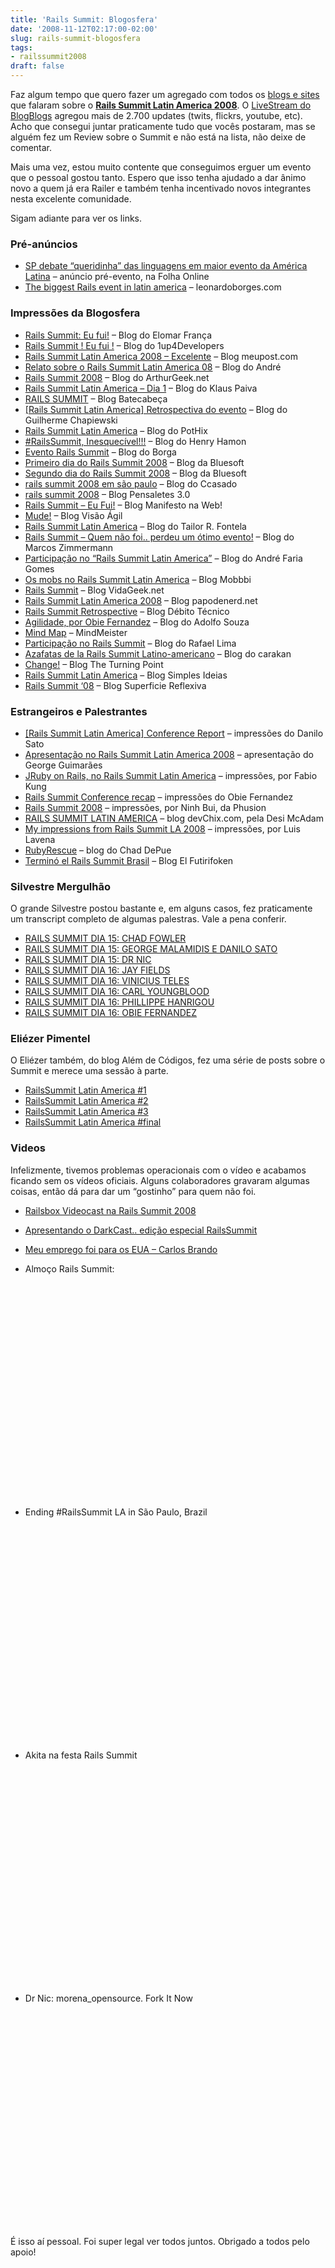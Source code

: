 ```yaml
---
title: 'Rails Summit: Blogosfera'
date: '2008-11-12T02:17:00-02:00'
slug: rails-summit-blogosfera
tags:
- railssummit2008
draft: false
---
```


Faz algum tempo que quero fazer um agregado com todos os [blogs e sites](http://rubyurl.com/Ctmf) que falaram sobre o [**Rails Summit Latin America 2008**](http://www.akitaonrails.com/2008/10/20/rails-summit-sucesso-comunidade). O [LiveStream do BlogBlogs](http://blogblogs.com.br/livestream/name/railssummit) agregou mais de 2.700 updates (twits, flickrs, youtube, etc). Acho que consegui juntar praticamente tudo que vocês postaram, mas se alguém fez um Review sobre o Summit e não está na lista, não deixe de comentar.

Mais uma vez, estou muito contente que conseguimos erguer um evento que o pessoal gostou tanto. Espero que isso tenha ajudado a dar ânimo novo a quem já era Railer e também tenha incentivado novos integrantes nesta excelente comunidade.

Sigam adiante para ver os links.


### Pré-anúncios

- [SP debate “queridinha” das linguagens em maior evento da América Latina](http://www1.folha.uol.com.br/folha/informatica/ult124u445087.shtml) – anúncio pré-evento, na Folha Online
- [The biggest Rails event in latin america](http://www.leonardoborges.com/writings/2008/08/04/the-biggest-rails-event-in-latin-america/) – leonardoborges.com

### Impressões da Blogosfera

- [Rails Summit: Eu fui!](http://maisweb.org/blogdoelomar/2008/10/rails-summit-eu-fui/) – Blog do Elomar França
- [Rails Summit ! Eu fui !](http://1up4dev.org/2008/10/rails-summit-eu-fui/) – Blog do 1up4Developers
- [Rails Summit Latin America 2008 – Excelente](http://www.meupost.com/2008/10/17/rails-summit-latin-america-2008-excelente/) – Blog meupost.com
- [Relato sobre o Rails Summit Latin America 08](http://andrem.wordpress.com/2008/10/18/relato-sobre-o-rails-summit-latin-america-08/) – Blog do André
- [Rails Summit 2008](http://www.arthurgeek.net/rails-summit-2008/) – Blog do ArthurGeek.net
- [Rails Summit Latin America – Dia 1](http://blog.klaus.pro.br/2008/ler/rails-summit-latin-america-dia-1/index.html) – Blog do Klaus Paiva
- [RAILS SUMMIT](http://batecabeca.com.br/rails-summit/) – Blog Batecabeça
- [[Rails Summit Latin America] Retrospectiva do evento](http://gc.blog.br/2008/10/19/rails-summit-latin-america-retrospectiva-do-evento/) – Blog do Guilherme Chapiewski
- [Rails Summit Latin America](http://pothix.com/blog/rails/rails-summit-latin-america) – Blog do PotHix
- [#RailsSummit, Inesquecível!!!](http://run2rails.blogspot.com/2008/10/railssummit-inesquecvel.html) – Blog do Henry Hamon
- [Evento Rails Summit](http://ricardoborghetti.blogspot.com/2008/10/blog-post.html) – Blog do Borga
- [Primeiro dia do Rails Summit 2008](http://bluesoft.wordpress.com/2008/10/16/primeiro-dia-do-rails-summit-2008/) – Blog da Bluesoft
- [Segundo dia do Rails Summit 2008](http://bluesoft.wordpress.com/2008/10/18/segundo-dia-do-rails-summit-2008/) – Blog da Bluesoft
- [rails summit 2008 em são paulo](http://ccasado.wordpress.com/2008/10/17/rails-summit-2008-em-sao-paulo/) – Blog do Ccasado
- [rails summit 2008](http://www.spiceee.com/pensaletes/2008/10/16/rails-summit-2008) – Blog Pensaletes 3.0
- [Rails Summit – Eu Fui!](http://manifestonaweb.wordpress.com/2008/10/20/rails-summit-eu-fui/) – Blog Manifesto na Web!
- [Mude!](http://visaoagil.wordpress.com/2008/10/20/mude/) – Blog Visão Ágil
- [Rails Summit Latin America](http://www.tailorfontela.com.br/2008/10/21/rails-summit-latin-america/) – Blog do Tailor R. Fontela
- [Rails Summit – Quem não foi.. perdeu um ótimo evento!](http://mgzmaster.wordpress.com/2008/10/21/primeiro-rails-summit-latin-america/) – Blog do Marcos Zimmermann
- [Participação no “Rails Summit Latin America”](http://andrefaria.com/2008/10/20/participacao-no-rails-summit-latin-america/) – Blog do André Faria Gomes
- [Os mobs no Rails Summit Latin America](http://dev.mobbbi.com/2008/10/23/os-mobs-no-rails-summit-latin-america/) – Blog Mobbbi
- [Rails Summit](http://vidageek.net/2008/10/20/rails-summit/) – Blog VidaGeek.net
- [Rails Summit Latin America 2008](http://www.papodenerd.net/rails-summit-latin-america-2008/) – Blog papodenerd.net
- [Rails Summit Retrospective](http://blog.aspercom.com.br/2008/10/20/rails-summit-retrospective/) – Blog Débito Técnico
- [Agilidade, por Obie Fernandez](http://www.adolfosousa.com.br/blog/2008/10/21/agilidade-por-obie-fernandez/) – Blog do Adolfo Souza
- [Mind Map](http://www.mindmeister.com/maps/show_public/11089261) – MindMeister
- [Participação no Rails Summit](http://rafael.adm.br/p/participacao-no-rails-summit/) – Blog do Rafael Lima
- [Azafatas de la Rails Summit Latino-americano](http://www.carakan.com/2008/10/23/azafatas-la-rails-summit-latina/) – Blog do carakan
- [Change!](http://blog.franktrindade.com/2008/10/21/change/) – Blog The Turning Point
- [Rails Summit Latin America](http://simplesideias.com.br/rails-summit-latin-america/) – Blog Simples Ideias
- [Rails Summit ‘08](http://logbr.reflectivesurface.com/2008/10/17/rails-summit-08/) – Blog Superficie Reflexiva

### Estrangeiros e Palestrantes

- [[Rails Summit Latin America] Conference Report](http://www.dtsato.com/blog/2008/11/04/rails-summit-latin-america-conference-report/) – impressões do Danilo Sato
- [Apresentação no Rails Summit Latin America 2008](http://blog.georgeguimaraes.com/2008/10/apresentacao-no-rails-summit-latin-america-2008/) – apresentação do George Guimarães
- [JRuby on Rails, no Rails Summit Latin America](http://blog.caelum.com.br/2008/10/21/jruby-on-rails-no-rails-summit-latin-america/) – impressões, por Fabio Kung
- [Rails Summit Conference recap](http://blog.obiefernandez.com/content/2008/10/latin-american-rails-summit.html) – impressões do Obie Fernandez
- [Rails Summit 2008](http://ninh.nl/blog/2008/10/18/rails-summit-2008/) – impressões, por Ninh Bui, da Phusion
- [RAILS SUMMIT LATIN AMERICA](http://www.devchix.com/2008/10/16/rails-summit-latin-america/) – blog devChix.com, pela Desi McAdam
- [My impressions from Rails Summit LA 2008](http://blog.mmediasys.com/2008/10/18/my-impressions-from-rails-summit-la-2008/) – impressões, por Luis Lavena
- [RubyRescue](http://rubyrescue.com/) – blog do Chad DePue
- [Terminó el Rails Summit Brasil](http://www.gazer.com.ar/2008/10/19/termino-el-rails-summit-brasil/) – Blog El Futirifoken

### Silvestre Mergulhão

O grande Silvestre postou bastante e, em alguns casos, fez praticamente um transcript completo de algumas palestras. Vale a pena conferir.

- [RAILS SUMMIT DIA 15: CHAD FOWLER](http://mergulhao.info/2008/10/15/rails-summit-dia-15-chad-fowler)
- [RAILS SUMMIT DIA 15: GEORGE MALAMIDIS E DANILO SATO](http://mergulhao.info/2008/10/15/rails-summit-dia-15-george-malamidis-e-danilo-sato)
- [RAILS SUMMIT DIA 15: DR NIC](http://mergulhao.info/2008/10/15/rails-summit-dia-15-dr-nic)
- [RAILS SUMMIT DIA 16: JAY FIELDS](http://mergulhao.info/2008/10/16/rails-summit-dia-16-jay-fields)
- [RAILS SUMMIT DIA 16: VINICIUS TELES](http://mergulhao.info/2008/10/16/rails-summit-dia-16-vinicius-teles)
- [RAILS SUMMIT DIA 16: CARL YOUNGBLOOD](http://mergulhao.info/2008/10/16/rails-summit-dia-16-carl-youngblood)
- [RAILS SUMMIT DIA 16: PHILLIPPE HANRIGOU](http://mergulhao.info/2008/10/16/rails-summit-dia-16-phillippe-hanrigou)
- [RAILS SUMMIT DIA 16: OBIE FERNANDEZ](http://mergulhao.info/2008/10/16/rails-summit-dia-16-obie-fernandez)

### Eliézer Pimentel

O Eliézer também, do blog Além de Códigos, fez uma série de posts sobre o Summit e merece uma sessão à parte.

- [RailsSummit Latin America #1](http://alemdecodigos.blogspot.com/2008/10/railssummit-latin-america-1.html)
- [RailsSummit Latin America #2](http://alemdecodigos.blogspot.com/2008/10/railssummit-latin-america-2.html)
- [RailsSummit Latin America #3](http://alemdecodigos.blogspot.com/2008/10/railssummit-latin-america-3.html)
- [RailsSummit Latin America #final](http://alemdecodigos.blogspot.com/2008/10/railssummit-latin-america-final.html)

### Videos

Infelizmente, tivemos problemas operacionais com o vídeo e acabamos ficando sem os vídeos oficiais. Alguns colaboradores gravaram algumas coisas, então dá para dar um “gostinho” para quem não foi.

- [Railsbox Videocast na Rails Summit 2008](http://railsbox.org/2008/10/23/railsbox-videocast-na-rails-summit-2008)

- [Apresentando o DarkCast.. edição especial RailsSummit](http://mgzmaster.wordpress.com/2008/10/29/dark-cast-rails-summit/)

- [Meu emprego foi para os EUA – Carlos Brando](http://www.viddler.com/explore/juarezpaf/videos/4/)

- Almoço Rails Summit:

<object width="425" height="344"><param name="movie" value="http://www.youtube.com/v/F_ll8iMErfk&hl=en&fs=1">
<param name="allowFullScreen" value="true">
<param name="allowscriptaccess" value="always">
<embed src="http://www.youtube.com/v/F_ll8iMErfk&hl=en&fs=1" type="application/x-shockwave-flash" allowscriptaccess="always" allowfullscreen="true" width="425" height="344"></embed></object>

- Ending #RailsSummit LA in São Paulo, Brazil

<object width="425" height="344"><param name="movie" value="http://www.youtube.com/v/yazXAO_deAk&hl=en&fs=1">
<param name="allowFullScreen" value="true">
<param name="allowscriptaccess" value="always">
<embed src="http://www.youtube.com/v/yazXAO_deAk&hl=en&fs=1" type="application/x-shockwave-flash" allowscriptaccess="always" allowfullscreen="true" width="425" height="344"></embed></object>

- Akita na festa Rails Summit

<object width="425" height="344"><param name="movie" value="http://www.youtube.com/v/Lo5g8KxDcYM&hl=en&fs=1">
<param name="allowFullScreen" value="true">
<param name="allowscriptaccess" value="always">
<embed src="http://www.youtube.com/v/Lo5g8KxDcYM&hl=en&fs=1" type="application/x-shockwave-flash" allowscriptaccess="always" allowfullscreen="true" width="425" height="344"></embed></object>

- Dr Nic: morena_opensource. Fork It Now

<object width="425" height="344"><param name="movie" value="http://www.youtube.com/v/6j24jV5SGZU&hl=en&fs=1">
<param name="allowFullScreen" value="true">
<param name="allowscriptaccess" value="always">
<embed src="http://www.youtube.com/v/6j24jV5SGZU&hl=en&fs=1" type="application/x-shockwave-flash" allowscriptaccess="always" allowfullscreen="true" width="425" height="344"></embed></object>

É isso aí pessoal. Foi super legal ver todos juntos. Obrigado a todos pelo apoio!

